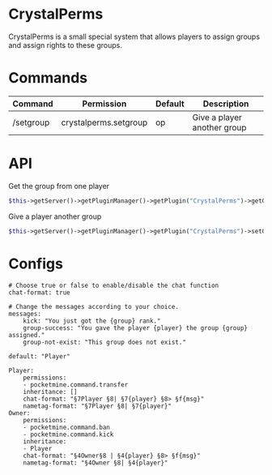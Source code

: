 # CrystalPerms
CrystalPerms is a small special system that allows players to assign groups and assign rights to these groups.

# Commands
Command | Permission | Default | Description
------- | ---------- | ------- | ------------
/setgroup | crystalperms.setgroup | op | Give a player another group

# API
Get the group from one player
```php
$this->getServer()->getPluginManager()->getPlugin("CrystalPerms")->getGroup($player);
```
Give a player another group
```php
$this->getServer()->getPluginManager()->getPlugin("CrystalPerms")->setGroup($player, "Player");
```
# Configs
```
# Choose true or false to enable/disable the chat function
chat-format: true

# Change the messages according to your choice.
messages:   
    kick: "You just got the {group} rank."
    group-success: "You gave the player {player} the group {group} assigned."
    group-not-exist: "This group does not exist."
```
```
default: "Player"

Player:
    permissions:
    - pocketmine.command.transfer
    inheritance: []
    chat-format: "§7Player §8| §7{player} §8> §f{msg}"
    nametag-format: "§7Player §8| §7{player}"
Owner:
    permissions:
    - pocketmine.command.ban
    - pocketmine.command.kick
    inheritance:
    - Player
    chat-format: "§4Owner§8 | §4{player} §8> §f{msg}"
    nametag-format: "§4Owner §8| §4{player}"
```